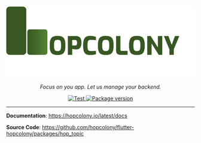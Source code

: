 <p align="center">
  <a href="https://hopcolony.io"><img src="https://github.com/hopcolony/hopcolony/raw/master/docs/assets/images/logo.png" alt="hopcolony"></a>
</p>
<p align="center">
    <em>Focus on you app. Let us manage your backend.</em>
</p>

<p align="center">
<a href="https://github.com/hopcolony/flutter-hopcolony/actions?query=workflow%3AHopTopic" target="_blank">
    <img src="https://github.com/hopcolony/flutter-hopcolony/workflows/HopTopic/badge.svg" alt="Test">
</a>
</a>
<a href="https://pub.dev/packages/hop_topic" target="_blank">
    <img src="https://img.shields.io/pub/v/hop_topic.svg" alt="Package version">
</a>
</p>

---

**Documentation**: <a href="https://hopcolony.io/latest/docs" target="_blank">https://hopcolony.io/latest/docs</a>

**Source Code**: <a href="https://github.com/hopcolony/flutter-hopcolony/packages/hop_topic" target="_blank">https://github.com/hopcolony/flutter-hopcolony/packages/hop_topic</a>